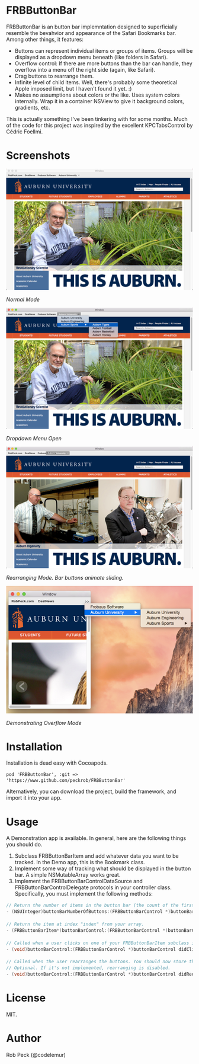 # FRBButtonBar

FRBButtonBar is an button bar implemntation designed to superficially resemble the bevahvior and appearance of the Safari Bookmarks bar. Among other things, it features:

* Buttons can represent individual items or groups of items. Groups will be displayed as a dropdown menu beneath (like folders in Safari).
* Overflow control: If there are more buttons than the bar can handle, they overflow into a menu off the right side (again, like Safari).
* Drag buttons to rearrange them.
* Infinite level of child items. Well, there's probably some theoretical Apple imposed limit, but I haven't found it yet. :)
* Makes no assumptions about colors or the like. Uses system colors internally. Wrap it in a container NSView to give it background colors, gradients, etc.

This is actually something I've been tinkering with for some months. Much of the code for this project was inspired by the excellent KPCTabsControl by Cédric Foellmi.

# Screenshots

![Normal](https://raw.githubusercontent.com/peckrob/FRBButtonBar/master/Screenshots/normal.png?raw=true "Normal")

*Normal Mode*

![Dropdown Open](https://raw.githubusercontent.com/peckrob/FRBButtonBar/master/Screenshots/open.png?raw=true "Dropdown Open")

*Dropdown Menu Open*

![Rearranging](https://raw.githubusercontent.com/peckrob/FRBButtonBar/master/Screenshots/drag.png?raw=true "Rearranging")

*Rearranging Mode. Bar buttons animate sliding.*

![Overflow Mode](https://raw.githubusercontent.com/peckrob/FRBButtonBar/master/Screenshots/overflow.png?raw=true "Overflow Mode")

*Demonstrating Overflow Mode*

# Installation

Installation is dead easy with Cocoapods.

```
pod 'FRBButtonBar', :git => 'https://www.github.com/peckrob/FRBButtonBar'
```

Alternatively, you can download the project, build the framework, and import it into your app.

# Usage

A Demonstration app is available. In general, here are the following things you should do.

1. Subclass FRBButtonBarItem and add whatever data you want to be tracked. In the Demo app, this is the Bookmark class.
1. Implement some way of tracking what should be displayed in the button bar. A simple NSMutableArray works great.
1. Implement the FRBButtonBarControlDataSource and FRBButtonBarControlDelegate protocols in your controller class. Specifically, you must implement the following methods:

```objective-c
// Return the number of items in the button bar (the count of the first level)
- (NSUInteger)buttonBarNumberOfButtons:(FRBButtonBarControl *)buttonBarControl;

// Return the item at index "index" from your array.
- (FRBButtonBarItem*)buttonBarControl:(FRBButtonBarControl *)buttonBarControl itemAtIndex:(NSUInteger)index;

// Called when a user clicks on one of your FRBButtonBarItem subclass items.
- (void)buttonBarControl:(FRBButtonBarControl *)buttonBarControl didClickItem:(FRBButtonBarItem*)item;

// Called when the user rearranges the buttons. You should now store the new arrangement.
// Optional. If it's not implemented, rearranging is disabled.
- (void)buttonBarControl:(FRBButtonBarControl *)buttonBarControl didReorderItems:(NSArray *)itemArray;
```

# License

MIT.

# Author

Rob Peck (@codelemur)

